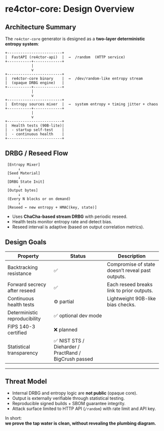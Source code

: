# re4ctor-core: Design Overview

## Architecture Summary

The `re4ctor-core` generator is designed as a **two-layer deterministic entropy system**:

```
+-------------------------+
|  FastAPI (re4ctor-api)  |  →  /random  (HTTP service)
+-----------+-------------+
            |
            v
+-------------------------+
|  re4ctor-core binary    |  →  /dev/random-like entropy stream
|  (opaque DRBG engine)   |
+-----------+-------------+
            |
            v
+-------------------------+
|  Entropy sources mixer  |  →  system entropy + timing jitter + chaos
+-----------+-------------+
            |
            v
+-------------------------+
|  Health tests (90B-lite)|
|  - startup self-test    |
|  - continuous health    |
+-------------------------+
```

## DRBG / Reseed Flow

```
 [Entropy Mixer] 
      ↓
 [Seed Material] 
      ↓
 [DRBG State Init]
      ↓
 [Output bytes]
      ↓
 (Every N blocks or on demand)
      ↓
 [Reseed ← new entropy + HMAC(key, state)]
```

- Uses **ChaCha-based stream DRBG** with periodic reseed.
- Health tests monitor entropy rate and detect bias.
- Reseed interval is adaptive (based on output correlation metrics).

## Design Goals

| Property | Status | Description |
|-----------|---------|-------------|
| Backtracking resistance | ✅ | Compromise of state doesn’t reveal past outputs. |
| Forward secrecy after reseed | ✅ | Each reseed breaks link to prior outputs. |
| Continuous health tests | ⚙ partial | Lightweight 90B-like bias checks. |
| Deterministic reproducibility | ✅ optional dev mode |
| FIPS 140-3 certified | ❌ planned |
| Statistical transparency | ✅ NIST STS / Dieharder / PractRand / BigCrush passed |

---

## Threat Model

- Internal DRBG and entropy logic are **not public** (opaque core).
- Output is externally verifiable through statistical testing.
- Reproducible signed builds + SBOM guarantee integrity.
- Attack surface limited to HTTP API (`/random`) with rate limit and API key.

In short:  
**we prove the tap water is clean, without revealing the plumbing diagram.**
